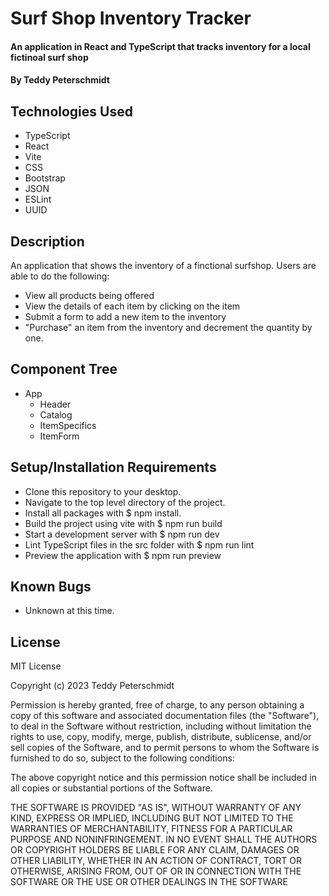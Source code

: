 # Surf Shop Inventory Tracker

####  An application in React and TypeScript that tracks inventory for a local fictinoal surf shop

#### By Teddy Peterschmidt

## Technologies Used

* TypeScript
* React
* Vite
* CSS
* Bootstrap
* JSON
* ESLint
* UUID

## Description

An application that shows the inventory of a finctional surfshop. Users are able to do the following: 
* View all products being offered
* View the details of each item by clicking on the item
* Submit a form to add a new item to the inventory
* "Purchase" an item from the inventory and decrement the quantity by one. 

## Component Tree 

* App
  * Header
  *  Catalog
  *  ItemSpecifics
  *  ItemForm

## Setup/Installation Requirements

* Clone this repository to your desktop.
* Navigate to the top level directory of the project.
* Install all packages with $ npm install.
* Build the project using vite with $ npm run build
* Start a development server with $ npm run dev
* Lint TypeScript files in the src folder with $ npm run lint
* Preview the application with $ npm run preview 

## Known Bugs

* Unknown at this time.

## License

MIT License

Copyright (c) 2023 Teddy Peterschmidt

Permission is hereby granted, free of charge, to any person obtaining a copy
of this software and associated documentation files (the "Software"), to deal
in the Software without restriction, including without limitation the rights
to use, copy, modify, merge, publish, distribute, sublicense, and/or sell
copies of the Software, and to permit persons to whom the Software is
furnished to do so, subject to the following conditions:

The above copyright notice and this permission notice shall be included in all
copies or substantial portions of the Software.

THE SOFTWARE IS PROVIDED "AS IS", WITHOUT WARRANTY OF ANY KIND, EXPRESS OR
IMPLIED, INCLUDING BUT NOT LIMITED TO THE WARRANTIES OF MERCHANTABILITY,
FITNESS FOR A PARTICULAR PURPOSE AND NONINFRINGEMENT. IN NO EVENT SHALL THE
AUTHORS OR COPYRIGHT HOLDERS BE LIABLE FOR ANY CLAIM, DAMAGES OR OTHER
LIABILITY, WHETHER IN AN ACTION OF CONTRACT, TORT OR OTHERWISE, ARISING FROM,
OUT OF OR IN CONNECTION WITH THE SOFTWARE OR THE USE OR OTHER DEALINGS IN THE
SOFTWARE
